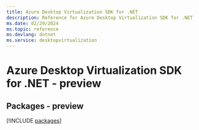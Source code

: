 ```yaml
---
title: Azure Desktop Virtualization SDK for .NET
description: Reference for Azure Desktop Virtualization SDK for .NET
ms.date: 02/29/2024
ms.topic: reference
ms.devlang: dotnet
ms.service: desktopvirtualization
---
```

# Azure Desktop Virtualization SDK for .NET - preview
## Packages - preview
[!INCLUDE [packages](desktop-virtualization-index.md)]